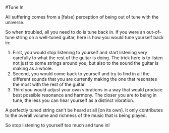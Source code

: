 #Tune In

All suffering comes from a [false] perception of being out of tune with the universe.

So when troubled, all you need to do is tune back in.
If you were an out-of-tune string on a well-tuned guitar, here is how you would tune yourself back in:

1. First, you would stop listening to yourself and start listening very carefully to what the rest of the guitar is doing. The trick here is to listen not just to some strings around you, but also to the sound the guitar is making as a whole.
2. Second, you would come back to yourself and try to find in all the different sounds that you are currently making the one that resonates the most with the rest of the guitar.
3. Third you would adjust your own vibrations in a way that would produce best possible resonance and harmony. The closer you are to being in tune, the less you can hear yourself as a distinct vibration.

A perfectly tuned string can't be heard at all [on its own]. It only contributes to the overall volume and richness of the music that is being played.

So stop listening to yourself too much and tune in!
